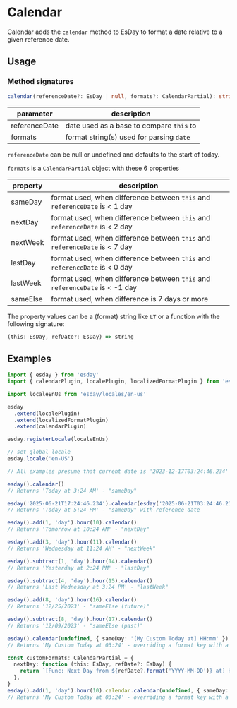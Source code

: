 # Calendar

Calendar adds the `calendar` method to EsDay to format a date relative to a given reference date.

## Usage

### Method signatures
```typescript
calendar(referenceDate?: EsDay | null, formats?: CalendarPartial): string
```

| parameter     | description                              |
| ------------- | ---------------------------------------- |
| referenceDate | date used as a base to compare `this` to |
| formats       | format string(s) used for parsing `date` |

`referenceDate` can be null or undefined and defaults to the start of today.

`formats` is a `CalendarPartial` object with these 6 properties

| property | description                              |
| ------------ | ---------------------------------------- |
| sameDay  | format used, when difference between `this` and `referenceDate` is < 1 day  |
| nextDay  | format used, when difference between `this` and `referenceDate` is < 2 day  |
| nextWeek | format used, when difference between `this` and `referenceDate` is < 7 day  |
| lastDay  | format used, when difference between `this` and `referenceDate` is < 0 day  |
| lastWeek | format used, when difference between `this` and `referenceDate` is < -1 day |
| sameElse | format used, when difference is 7 days or more                              |

The property values can be a (format) string like `LT` or a function with the following signature:
```typescript
(this: EsDay, refDate?: EsDay) => string
```

## Examples
```typescript
import { esday } from 'esday'
import { calendarPlugin, localePlugin, localizedFormatPlugin } from 'esday/plugins'

import localeEnUs from 'esday/locales/en-us'

esday
  .extend(localePlugin)
  .extend(localizedFormatPlugin)
  .extend(calendarPlugin)

esday.registerLocale(localeEnUs)

// set global locale
esday.locale('en-US')

// All examples presume that current date is '2023-12-17T03:24:46.234'

esday().calendar()
// Returns 'Today at 3:24 AM' - "sameDay"

esday('2025-06-21T17:24:46.234').calendar(esday('2025-06-21T03:24:46.234'))
// Returns 'Today at 5:24 PM' - "sameDay" with reference date

esday().add(1, 'day').hour(10).calendar()
// Returns 'Tomorrow at 10:24 AM' - "nextDay"

esday().add(3, 'day').hour(11).calendar()
// Returns 'Wednesday at 11:24 AM' - "nextWeek"

esday().subtract(1, 'day').hour(14).calendar()
// Returns 'Yesterday at 2:24 PM' - "lastDay"

esday().subtract(4, 'day').hour(15).calendar()
// Returns 'Last Wednesday at 3:24 PM' - "lastWeek"

esday().add(8, 'day').hour(16).calendar()
// Returns '12/25/2023' - "sameElse (future)"

esday().subtract(8, 'day').hour(17).calendar()
// Returns '12/09/2023' - "sameElse (past)"

esday().calendar(undefined, { sameDay: '[My Custom Today at] HH:mm' })
// Returns 'My Custom Today at 03:24' - overriding a format key with a string

const customFormats: CalendarPartial = {
  nextDay: function (this: EsDay, refDate?: EsDay) {
    return `[Func: Next Day from ${refDate?.format('YYYY-MM-DD')} at] HHmm`
  },
}
esday().add(1, 'day').hour(10).calendar.calendar(undefined, { sameDay: '[My Custom Today at] HH:mm' })
// Returns 'My Custom Today at 03:24' - overriding a format key with a string
```
